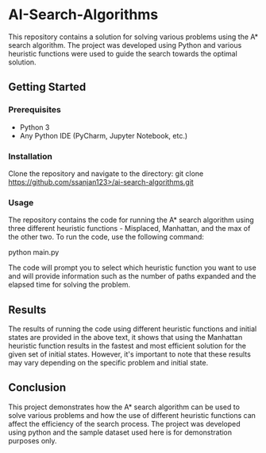 # AI-Search-Algorithms

This repository contains a solution for solving various problems using the A* search algorithm. The project was developed using Python and various heuristic functions were used to guide the search towards the optimal solution.

## Getting Started

### Prerequisites

- Python 3
- Any Python IDE (PyCharm, Jupyter Notebook, etc.)

### Installation

Clone the repository and navigate to the directory:
git clone https://github.com/ssanjan123>/ai-search-algorithms.git

### Usage

The repository contains the code for running the A* search algorithm using three different heuristic functions - Misplaced, Manhattan, and the max of the other two. To run the code, use the following command:

python main.py


The code will prompt you to select which heuristic function you want to use and will provide information such as the number of paths expanded and the elapsed time for solving the problem.

## Results

The results of running the code using different heuristic functions and initial states are provided in the above text, it shows that using the Manhattan heuristic function results in the fastest and most efficient solution for the given set of initial states. However, it's important to note that these results may vary depending on the specific problem and initial state.

## Conclusion

This project demonstrates how the A* search algorithm can be used to solve various problems and how the use of different heuristic functions can affect the efficiency of the search process. The project was developed using python and the sample dataset used here is for demonstration purposes only.
